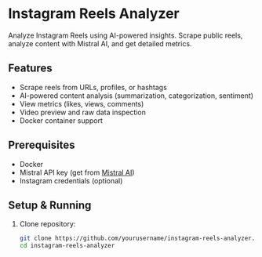 # Instagram Reels Analyzer

Analyze Instagram Reels using AI-powered insights. Scrape public reels, analyze content with Mistral AI, and get detailed metrics.

## Features
- Scrape reels from URLs, profiles, or hashtags
- AI-powered content analysis (summarization, categorization, sentiment)
- View metrics (likes, views, comments)
- Video preview and raw data inspection
- Docker container support

## Prerequisites
- Docker
- Mistral API key (get from [Mistral AI](https://mistral.ai/))
- Instagram credentials (optional)

## Setup & Running
1. Clone repository:
   ```bash
   git clone https://github.com/yourusername/instagram-reels-analyzer.git
   cd instagram-reels-analyzer